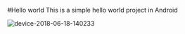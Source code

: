 #Hello world
This is a simple hello world project in Android

![device-2018-06-18-140233](https://user-images.githubusercontent.com/6433771/41553638-bc0f3788-7308-11e8-89d9-929846480ad8.png)
